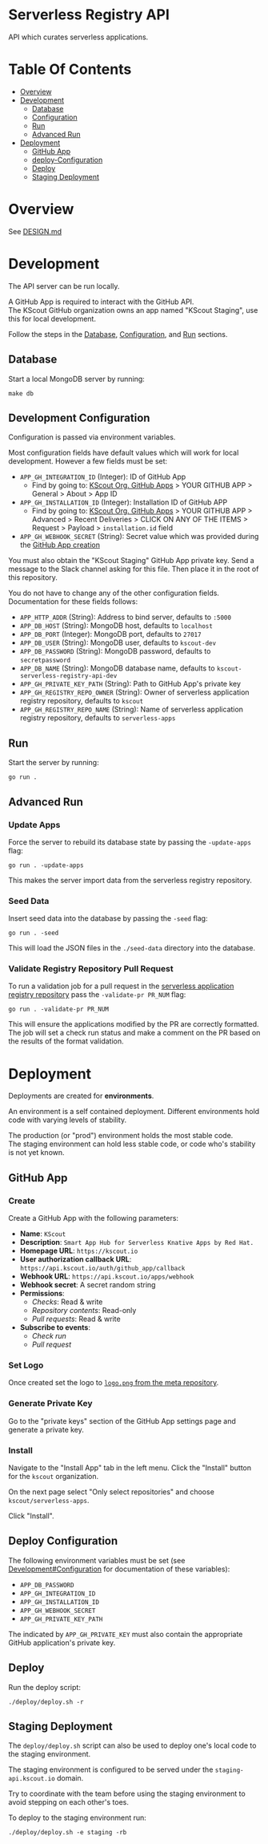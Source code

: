 # Serverless Registry API
API which curates serverless applications.

# Table Of Contents
- [Overview](#overview)
- [Development](#development)
  - [Database](#database)
  - [Configuration](#development-configuration)
  - [Run](#run)
  - [Advanced Run](#advanced-run)
- [Deployment](#deployment)
  - [GitHub App](#github-app)
  - [deploy-Configuration](#deploy-configuration)
  - [Deploy](#deploy)
  - [Staging Deployment](#staging-deployment)

# Overview
See [DESIGN.md](DESIGN.md)

# Development
The API server can be run locally.  

A GitHub App is required to interact with the GitHub API.  
The KScout GitHub organization owns an app named "KScout Staging", use this for 
local development.

Follow the steps in the [Database](#database), [Configuration](#configuration),
and [Run](#run) sections.

## Database
Start a local MongoDB server by running:

```
make db
```

## Development Configuration
Configuration is passed via environment variables.  

Most configuration fields have default values which will work for local 
development. However a few fields must be set:

- `APP_GH_INTEGRATION_ID` (Integer): ID of GitHub App
  - Find by going to: 
	[KScout Org. GitHub Apps](https://github.com/organizations/kscout/settings/apps) >
	YOUR GITHUB APP > General > About > App ID
- `APP_GH_INSTALLATION_ID` (Integer): Installation ID of GitHub APP
  - Find by going to:
	[KScout Org. GitHub Apps](https://github.com/organizations/kscout/settings/apps) >
	YOUR GITHUB APP > Advanced > Recent Deliveries > CLICK ON ANY OF THE ITEMS >
	Request > Payload > `installation.id` field
- `APP_GH_WEBHOOK_SECRET` (String): Secret value which was provided during the
  [GitHub App creation](#github-app)
  
You must also obtain the "KScout Staging" GitHub App private key. Send a message
to the Slack channel asking for this file. Then place it in the root of 
this repository.

You do not have to change any of the other configuration fields. Documentation 
for these fields follows:

- `APP_HTTP_ADDR` (String): Address to bind server, defaults to `:5000`
- `APP_DB_HOST` (String): MongoDB host, defaults to `localhost`
- `APP_DB_PORT` (Integer): MongoDB port, defaults to `27017`
- `APP_DB_USER` (String): MongoDB user, defaults to `kscout-dev`
- `APP_DB_PASSWORD` (String): MongoDB password, defaults to `secretpassword`
- `APP_DB_NAME` (String): MongoDB database name, defaults
  to `kscout-serverless-registry-api-dev`
- `APP_GH_PRIVATE_KEY_PATH` (String): Path to GitHub App's private key
- `APP_GH_REGISTRY_REPO_OWNER` (String): Owner of serverless application
  registry repository, defaults to `kscout`
- `APP_GH_REGISTRY_REPO_NAME` (String): Name of serverless application
  registry repository, defaults to `serverless-apps`

## Run
Start the server by running:

```
go run .
```

## Advanced Run
### Update Apps
Force the server to rebuild its database state by passing the 
`-update-apps` flag:

```
go run . -update-apps
```

This makes the server import data from the serverless registry repository.

### Seed Data
Insert seed data into the database by passing the `-seed` flag:

```
go run . -seed
```

This will load the JSON files in the `./seed-data` directory into the database.

### Validate Registry Repository Pull Request
To run a validation job for a pull request in the [serverless application 
registry repository](https://github.com/kscout/serverless-apps) pass the 
`-validate-pr PR_NUM` flag:

```
go run . -validate-pr PR_NUM
```

This will ensure the applications modified by the PR are correctly formatted.  
The job will set a check run status and make a comment on the PR based on the
results of the format validation.

# Deployment
Deployments are created for **environments**.  

An environment is a self contained deployment. Different environments hold code 
with varying levels of stability.  

The production (or "prod") environment holds the most stable code.  
The staging environment can hold less stable code, or code who's stability is 
not yet known.

## GitHub App
### Create
Create a GitHub App with the following parameters:

- **Name**: `KScout`
- **Description**: `Smart App Hub for Serverless Knative Apps by Red Hat.`
- **Homepage URL**: `https://kscout.io`
- **User authorization callback URL**: `https://api.kscout.io/auth/github_app/callback`
- **Webhook URL**: `https://api.kscout.io/apps/webhook`
- **Webhook secret**: A secret random string
- **Permissions**:
  - *Checks*: Read & write
  - *Repository contents*: Read-only
  - *Pull requests*: Read & write
- **Subscribe to events**:
  - *Check run*
  - *Pull request*

### Set Logo
Once created set the logo to 
[`logo.png` from the meta repository](https://github.com/kscout/meta/blob/master/logo.png).

### Generate Private Key
Go to the "private keys" section of the GitHub App settings page and 
generate a private key.

### Install
Navigate to the "Install App" tab in the left menu. Click the "Install" button 
for the `kscout` organization.  

On the next page select "Only select repositories" and 
choose `kscout/serverless-apps`.

Click "Install".

## Deploy Configuration
The following environment variables must be set (see
[Development#Configuration](#development-configuration) for documentation of
these variables):

- `APP_DB_PASSWORD`
- `APP_GH_INTEGRATION_ID`
- `APP_GH_INSTALLATION_ID`
- `APP_GH_WEBHOOK_SECRET`
- `APP_GH_PRIVATE_KEY_PATH`

The indicated by `APP_GH_PRIVATE_KEY` must also contain the appropriate GitHub 
application's private key.

## Deploy
Run the deploy script:

```
./deploy/deploy.sh -r
```

## Staging Deployment
The `deploy/deploy.sh` script can also be used to deploy one's local code to
the staging environment.  

The staging environment is configured to be served under the 
`staging-api.kscout.io` domain.  

Try to coordinate with the team before using the staging environment to avoid 
stepping on each other's toes.

To deploy to the staging environment run:

```
./deploy/deploy.sh -e staging -rb
```

